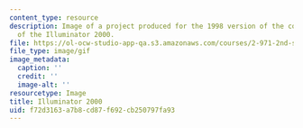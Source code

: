 ```yaml
---
content_type: resource
description: Image of a project produced for the 1998 version of the course. CAD model
  of the Illuminator 2000.
file: https://ol-ocw-studio-app-qa.s3.amazonaws.com/courses/2-971-2nd-summer-introduction-to-design-january-iap-2003/f72d3163a7b8cd87f692cb250797fa93_98_desk_drawer_illuminator.gif
file_type: image/gif
image_metadata:
  caption: ''
  credit: ''
  image-alt: ''
resourcetype: Image
title: Illuminator 2000
uid: f72d3163-a7b8-cd87-f692-cb250797fa93
---
```

